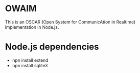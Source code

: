 # OWAIM
This is an OSCAR (Open System for CommunicAtion in Realtime) implementation in Node.js.

# Node.js dependencies
 * npn install extend
 * npn install sqlite3